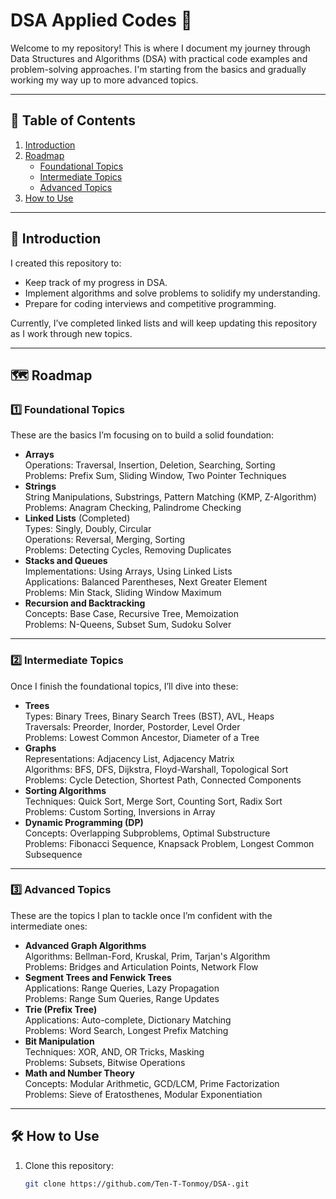 # DSA Applied Codes 🚀

Welcome to my repository! This is where I document my journey through Data Structures and Algorithms (DSA) with practical code examples and problem-solving approaches. I'm starting from the basics and gradually working my way up to more advanced topics.

---

## 📜 Table of Contents

1. [Introduction](#introduction)
2. [Roadmap](#roadmap)
   - [Foundational Topics](#foundational-topics)
   - [Intermediate Topics](#intermediate-topics)
   - [Advanced Topics](#advanced-topics)
3. [How to Use](#how-to-use)

---

## 🔰 Introduction

I created this repository to:

- Keep track of my progress in DSA.
- Implement algorithms and solve problems to solidify my understanding.
- Prepare for coding interviews and competitive programming.

Currently, I’ve completed linked lists and will keep updating this repository as I work through new topics.

---

## 🗺️ Roadmap

### 1️⃣ Foundational Topics

These are the basics I’m focusing on to build a solid foundation:

- **Arrays**  
  Operations: Traversal, Insertion, Deletion, Searching, Sorting  
  Problems: Prefix Sum, Sliding Window, Two Pointer Techniques
- **Strings**  
  String Manipulations, Substrings, Pattern Matching (KMP, Z-Algorithm)  
  Problems: Anagram Checking, Palindrome Checking
- **Linked Lists** (Completed)  
  Types: Singly, Doubly, Circular  
  Operations: Reversal, Merging, Sorting  
  Problems: Detecting Cycles, Removing Duplicates
- **Stacks and Queues**  
  Implementations: Using Arrays, Using Linked Lists  
  Applications: Balanced Parentheses, Next Greater Element  
  Problems: Min Stack, Sliding Window Maximum
- **Recursion and Backtracking**  
  Concepts: Base Case, Recursive Tree, Memoization  
  Problems: N-Queens, Subset Sum, Sudoku Solver

---

### 2️⃣ Intermediate Topics

Once I finish the foundational topics, I’ll dive into these:

- **Trees**  
  Types: Binary Trees, Binary Search Trees (BST), AVL, Heaps  
  Traversals: Preorder, Inorder, Postorder, Level Order  
  Problems: Lowest Common Ancestor, Diameter of a Tree
- **Graphs**  
  Representations: Adjacency List, Adjacency Matrix  
  Algorithms: BFS, DFS, Dijkstra, Floyd-Warshall, Topological Sort  
  Problems: Cycle Detection, Shortest Path, Connected Components
- **Sorting Algorithms**  
  Techniques: Quick Sort, Merge Sort, Counting Sort, Radix Sort  
  Problems: Custom Sorting, Inversions in Array
- **Dynamic Programming (DP)**  
  Concepts: Overlapping Subproblems, Optimal Substructure  
  Problems: Fibonacci Sequence, Knapsack Problem, Longest Common Subsequence

---

### 3️⃣ Advanced Topics

These are the topics I plan to tackle once I’m confident with the intermediate ones:

- **Advanced Graph Algorithms**  
  Algorithms: Bellman-Ford, Kruskal, Prim, Tarjan's Algorithm  
  Problems: Bridges and Articulation Points, Network Flow
- **Segment Trees and Fenwick Trees**  
  Applications: Range Queries, Lazy Propagation  
  Problems: Range Sum Queries, Range Updates
- **Trie (Prefix Tree)**  
  Applications: Auto-complete, Dictionary Matching  
  Problems: Word Search, Longest Prefix Matching
- **Bit Manipulation**  
  Techniques: XOR, AND, OR Tricks, Masking  
  Problems: Subsets, Bitwise Operations
- **Math and Number Theory**  
  Concepts: Modular Arithmetic, GCD/LCM, Prime Factorization  
  Problems: Sieve of Eratosthenes, Modular Exponentiation

---

## 🛠️ How to Use

1. Clone this repository:
   ```bash
   git clone https://github.com/Ten-T-Tonmoy/DSA-.git
   ```
